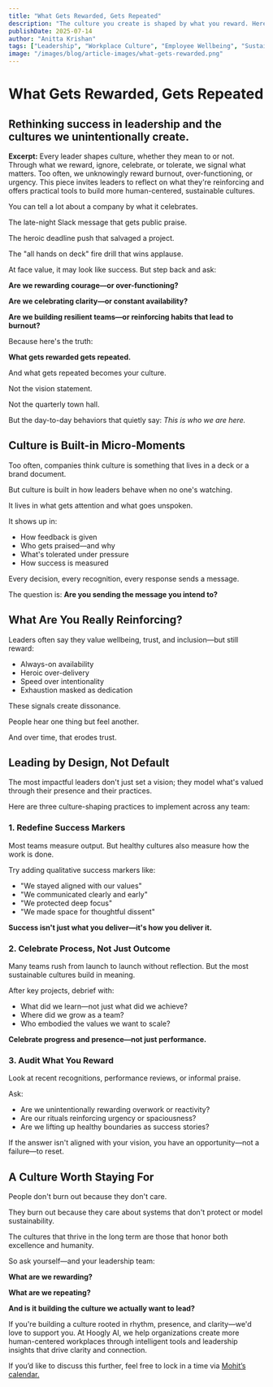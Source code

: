 ```yaml
---
title: "What Gets Rewarded, Gets Repeated"
description: "The culture you create is shaped by what you reward. Here's how to shift success signals for sustainable, human-centered leadership."
publishDate: 2025-07-14
author: "Anitta Krishan"
tags: ["Leadership", "Workplace Culture", "Employee Wellbeing", "Sustainable Work", "Recognition Practices"]
image: "/images/blog/article-images/what-gets-rewarded.png"
---
```


# What Gets Rewarded, Gets Repeated

## Rethinking success in leadership and the cultures we unintentionally create.

**Excerpt:** Every leader shapes culture, whether they mean to or not. Through what we reward, ignore, celebrate, or tolerate, we signal what matters. Too often, we unknowingly reward burnout, over-functioning, or urgency. This piece invites leaders to reflect on what they're reinforcing and offers practical tools to build more human-centered, sustainable cultures.

You can tell a lot about a company by what it celebrates.

The late-night Slack message that gets public praise.

The heroic deadline push that salvaged a project.

The "all hands on deck" fire drill that wins applause.

At face value, it may look like success. But step back and ask:

**Are we rewarding courage—or over-functioning?**

**Are we celebrating clarity—or constant availability?**

**Are we building resilient teams—or reinforcing habits that lead to burnout?**

Because here's the truth:

**What gets rewarded gets repeated.**

And what gets repeated becomes your culture.

Not the vision statement.

Not the quarterly town hall.

But the day-to-day behaviors that quietly say: *This is who we are here.*

## Culture is Built-in Micro-Moments

Too often, companies think culture is something that lives in a deck or a brand document.

But culture is built in how leaders behave when no one's watching.

It lives in what gets attention and what goes unspoken.

It shows up in:

- How feedback is given
- Who gets praised—and why
- What's tolerated under pressure
- How success is measured

Every decision, every recognition, every response sends a message.

The question is: **Are you sending the message you intend to?**

## What Are You Really Reinforcing?

Leaders often say they value wellbeing, trust, and inclusion—but still reward:

- Always-on availability
- Heroic over-delivery
- Speed over intentionality
- Exhaustion masked as dedication

These signals create dissonance.

People hear one thing but feel another.

And over time, that erodes trust.

## Leading by Design, Not Default

The most impactful leaders don't just set a vision; they model what's valued through their presence and their practices.

Here are three culture-shaping practices to implement across any team:

### 1. Redefine Success Markers

Most teams measure output. But healthy cultures also measure how the work is done.

Try adding qualitative success markers like:

- "We stayed aligned with our values"
- "We communicated clearly and early"
- "We protected deep focus"
- "We made space for thoughtful dissent"

**Success isn't just what you deliver—it's how you deliver it.**

### 2. Celebrate Process, Not Just Outcome

Many teams rush from launch to launch without reflection. But the most sustainable cultures build in meaning.

After key projects, debrief with:

- What did we learn—not just what did we achieve?
- Where did we grow as a team?
- Who embodied the values we want to scale?

**Celebrate progress and presence—not just performance.**

### 3. Audit What You Reward

Look at recent recognitions, performance reviews, or informal praise.

Ask:

- Are we unintentionally rewarding overwork or reactivity?
- Are our rituals reinforcing urgency or spaciousness?
- Are we lifting up healthy boundaries as success stories?

If the answer isn't aligned with your vision, you have an opportunity—not a failure—to reset.

## A Culture Worth Staying For

People don't burn out because they don't care.

They burn out because they care about systems that don't protect or model sustainability.

The cultures that thrive in the long term are those that honor both excellence and humanity.

So ask yourself—and your leadership team:

**What are we rewarding?**

**What are we repeating?**

**And is it building the culture we actually want to lead?**

If you're building a culture rooted in rhythm, presence, and clarity—we'd love to support you. At Hoogly AI, we help organizations create more human-centered workplaces through intelligent tools and leadership insights that drive clarity and connection.

If you’d like to discuss this further, feel free to lock in a time via [Mohit’s calendar.](https://calendly.com/hoogly/mohit-midha) 